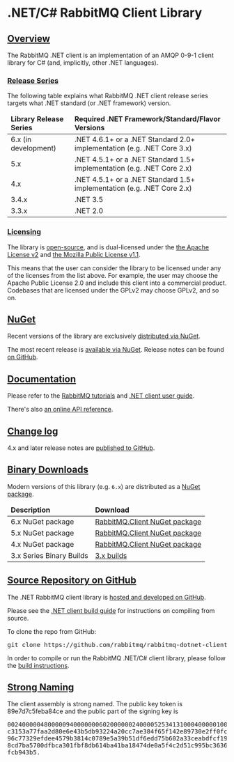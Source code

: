 <!--
Copyright (c) 2007-2020 VMware, Inc. or its affiliates.

All rights reserved. This program and the accompanying materials
are made available under the terms of the under the Apache License,
Version 2.0 (the "License”); you may not use this file except in compliance
with the License. You may obtain a copy of the License at

https://www.apache.org/licenses/LICENSE-2.0

Unless required by applicable law or agreed to in writing, software
distributed under the License is distributed on an "AS IS" BASIS,
WITHOUT WARRANTIES OR CONDITIONS OF ANY KIND, either express or implied.
See the License for the specific language governing permissions and
limitations under the License.
-->

# .NET/C# RabbitMQ Client Library

## <a id="overview" class="anchor" href="#overview">Overview</a>

The RabbitMQ .NET client is an implementation of an AMQP 0-9-1 client
library for C# (and, implicitly, other .NET languages).

### <a id="series" class="anchor" href="#series">Release Series</a>

The following table explains what RabbitMQ .NET client release series
targets what .NET standard (or .NET framework) version.

<table>
  <thead>
    <td><strong>Library Release Series</strong></td>
    <td><strong>Required .NET Framework/Standard/Flavor Versions</strong></td>
  </thead>

  <tr>
    <td>
      6.x (in development)
    </td>
    <td>
      .NET 4.6.1+ or a .NET Standard 2.0+ implementation (e.g. .NET Core 3.x)
    </td>
  </tr>

  <tr>
    <td>
      5.x
    </td>
    <td>
      .NET 4.5.1+ or a .NET Standard 1.5+ implementation (e.g. .NET Core 2.x)
    </td>
  </tr>

  <tr>
    <td>
      4.x
    </td>
    <td>
      .NET 4.5.1+ or a .NET Standard 1.5+ implementation (e.g. .NET Core 2.x)
    </td>
  </tr>

  <tr>
    <td>
      3.4.x
    </td>
    <td>
      .NET 3.5
    </td>
  </tr>

  <tr>
    <td>
      3.3.x
    </td>
    <td>
      .NET 2.0
    </td>
  </tr>
</table>

### <a id="licensing" class="anchor" href="#licensing">Licensing</a>

The library is [open-source](https://github.com/rabbitmq/rabbitmq-dotnet-client),
and is dual-licensed under the [the Apache License v2](https://www.apache.org/licenses/LICENSE-2.0) and [the Mozilla Public License v1.1](mpl.html).

This means that the user can consider the library to be licensed under any of the licenses from the list above.
For example, the user may choose the Apache Public License 2.0 and include this client into
a commercial product. Codebases that are licensed under the GPLv2 may choose GPLv2, and so on.

## <a id="distribution" class="anchor" href="#distribution">NuGet</a>

Recent versions of the library are exclusively [distributed via NuGet](https://www.nuget.org/packages/RabbitMQ.Client).

The most recent release is [available via NuGet](https://www.nuget.org/packages/RabbitMQ.Client).
Release notes can be found [on GitHub](https://github.com/rabbitmq/rabbitmq-dotnet-client/releases).


## <a id="documentation" class="anchor" href="#documentation">Documentation</a>

Please refer to the [RabbitMQ tutorials](/getstarted.html) and [.NET client user guide](/dotnet-api-guide.html).

There's also [an online API reference](http://rabbitmq.github.io/rabbitmq-dotnet-client/index.html).


## <a id="changelog" class="anchor" href="#changelog">Change log</a>

4.x and later release notes are [published to GitHub](https://github.com/rabbitmq/rabbitmq-dotnet-client/releases).


## <a id="binary-builds" class="anchor" href="#binary-builds">Binary Downloads</a>

Modern versions of this library (e.g. `6.x`) are distributed as a [NuGet package](https://www.nuget.org/packages/RabbitMQ.Client).

<table>
  <thead>
    <td><strong>Description</strong></td>
    <td><strong>Download</strong></td>
  </thead>

  <tr>
    <td class="desc">6.x NuGet package</td>
    <td><a href="https://www.nuget.org/packages/RabbitMQ.Client">RabbitMQ.Client NuGet package</a></td>
  </tr>
  <tr>
    <td class="desc">5.x NuGet package</td>
    <td><a href="https://www.nuget.org/packages/RabbitMQ.Client">RabbitMQ.Client NuGet package</a></td>
  </tr>
  <tr>
    <td class="desc">4.x NuGet package</td>
    <td><a href="https://www.nuget.org/packages/RabbitMQ.Client">RabbitMQ.Client NuGet package</a></td>
  </tr>
  <tr>
    <td class="desc">3.x Series Binary Builds</td>
    <td><a href="/releases/rabbitmq-dotnet-client">3.x builds</a></td>
  </tr>
</table>


## <a id="source-repository" class="anchor" href="#source-repository">Source Repository on GitHub</a>

The .NET RabbitMQ client library is [hosted and developed on GitHub](https://github.com/rabbitmq/rabbitmq-dotnet-client).

Please see the [.NET client build guide](/build-dotnet-client.html) for
instructions on compiling from source.

To clone the repo from GitHub:

<pre class="lang-bash">
git clone https://github.com/rabbitmq/rabbitmq-dotnet-client
</pre>

In order to compile or run the RabbitMQ .NET/C# client library,
please follow the [build instructions](/build-dotnet-client.html).


## <a id="signing" class="anchor" href="#signing">Strong Naming</a>

The client assembly is strong named. The public key token is 89e7d7c5feba84ce
and the public part of the signing key is

<pre class="lang-ini">
00240000048000009400000006020000002400005253413100040000010001008d20ec856aeeb8
c3153a77faa2d80e6e43b5db93224a20cc7ae384f65f142e89730e2ff0fcc5d578bbe96fa98a71
96c77329efdee4579b3814c0789e5a39b51df6edd75b602a33ceabdfcf19a3feb832f31d825416
8cd7ba5700dfbca301fbf8db614ba41ba18474de0a5f4c2d51c995bc3636c641c8cbe76f45717b
fcb943b5.
</pre>
